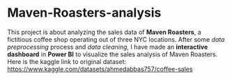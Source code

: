 # Maven-Roasters-analysis
This project is about analyzing the sales data of **Maven Roasters**, a fictitious coffee shop operating out of three NYC locations. After some _data preprocessing_ process and _data cleaning_, I have made an **interactive dashboard** in **Power BI** to visualize the sales analysis of Maven Roasters.
Here is the kaggle link to original dataset: https://www.kaggle.com/datasets/ahmedabbas757/coffee-sales
